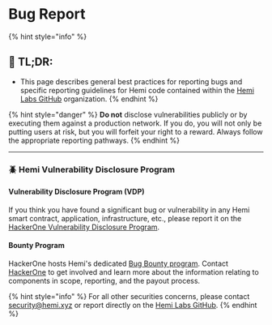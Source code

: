 # Bug Report

{% hint style="info" %}
## 📜 **TL;DR:**

* This page describes general best practices for reporting bugs and specific reporting guidelines for Hemi code contained within the [Hemi Labs GitHub](https://github.com/hemilabs/) organization.
{% endhint %}

{% hint style="danger" %}
**Do not** disclose vulnerabilities publicly or by executing them against a production network. If you do, you will not only be putting users at risk, but you will forfeit your right to a reward. Always follow the appropriate reporting pathways.
{% endhint %}

***

### 🪲 Hemi Vulnerability Disclosure Program <a href="#optimism-bug-bounty-program" id="optimism-bug-bounty-program"></a>

#### Vulnerability Disclosure Program (VDP) <a href="#unscoped-bugs" id="unscoped-bugs"></a>

If you think you have found a significant bug or vulnerability in any Hemi smart contract, application, infrastructure, etc., please report it on the [HackerOne Vulnerability Disclosure Program](https://hackerone.com/hemi_labs_vdp).&#x20;

#### Bounty Program <a href="#main-bounty-page" id="main-bounty-page"></a>

HackerOne hosts Hemi's dedicated [Bug Bounty program](https://hackerone.com/hemi_labs_vdp). Contact [HackerOne](https://hackerone.com/hemi_labs_vdp) to get involved and learn more about the information relating to components in scope, reporting, and the payout process.

{% hint style="info" %}
For all other securities concerns, please contact [security@hemi.xyz](mailto:security@hemi.xyz) or report directly on the [Hemi Labs GitHub](https://github.com/hemilabs/).
{% endhint %}
